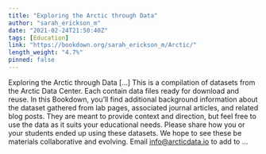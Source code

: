```yaml
---
title: "Exploring the Arctic through Data"
author: "sarah_erickson_m"
date: "2021-02-24T21:50:40Z"
tags: [Education]
link: "https://bookdown.org/sarah_erickson_m/Arctic/"
length_weight: "4.7%"
pinned: false
---
```


Exploring the Arctic through Data [...] This is a compilation of datasets from the Arctic Data Center. Each contain data files ready for download and reuse. In this Bookdown, you’ll find additional background information about the dataset gathered from lab pages, associated journal articles, and related blog posts. They are meant to provide context and direction, but feel free to use the data as it suits your educational needs. Please share how you or your students ended up using these datasets. We hope to see these be materials collaborative and evolving. Email info@arcticdata.io to add to ...
